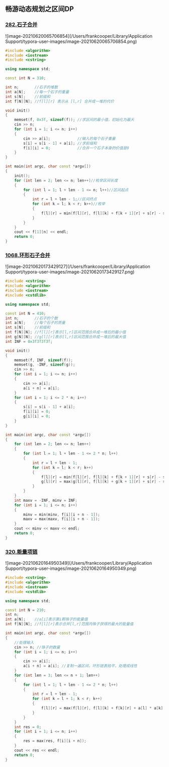 ## 畅游动态规划之区间DP

### [282.石子合并](https://www.acwing.com/problem/content/284/)

![image-20210620065706854](/Users/frankcooper/Library/Application Support/typora-user-images/image-20210620065706854.png)

```c++
#include <algorithm>
#include <iostream>
#include <cstring>

using namespace std;

const int N = 310;

int n;       //石子的堆数
int a[N];    //每一个石子的重量
int s[N];    //前缀和
int f[N][N]; //f[l][r] 表示从 [l,r] 合并成一堆的代价

void init()
{
    memset(f, 0x3f, sizeof(f)); //求区间的最小值，初始化为最大
    cin >> n;
    for (int i = 1; i <= n; i++)
    {
        cin >> a[i];            //输入的每个石子重量
        s[i] = s[i - 1] + a[i]; //求前缀和
        f[i][i] = 0;            //合并一个石子本身的价值是0
    }
}

int main(int argc, char const *argv[])
{
    init();
    for (int len = 2; len <= n; len++)//枚举区间长度
    {
        for (int l = 1; l + len - 1 <= n; l++)//区间起点
        {
            int r = l + len - 1;//区间终点
            for (int k = l; k < r; k++)//枚举
            {
                f[l][r] = min(f[l][r], f[l][k] + f[k + 1][r] + s[r] - s[l - 1]);
            }
        }
    }
    cout << f[1][n] << endl;
    return 0;
}

```

### [1068.环形石子合并](https://www.acwing.com/activity/content/16/)

![image-20210620173429127](/Users/frankcooper/Library/Application Support/typora-user-images/image-20210620173429127.png)



```c++
#include <cstring>
#include <algorithm>
#include <iostream>
#include <cstdlib>

using namespace std;

const int N = 410;
int n;       //石子的个数
int a[N];    //每个石子的质量
int s[N];    //前缀和
int f[N][N]; //f[l][r]表示[l,r]区间范围合并成一堆后的最小值
int g[N][N]; //g[l][r]表示[l,r]区间范围合并成一堆后的最大值
int INF = 0x3f3f3f3f;

void init()
{
    memset(f, INF, sizeof(f));
    memset(g, -INF, sizeof(g));
    cin >> n;
    for (int i = 1; i <= n; i++)
    {
        cin >> a[i];
        a[i + n] = a[i];
    }
    for (int i = 1; i <= 2 * n; i++)
    {
        s[i] = s[i - 1] + a[i];
        f[i][i] = 0;
        g[i][i] = 0;
    }
}

int main(int argc, char const *argv[])
{
    for (int len = 2; len <= n; len++)
    {
        for (int l = 1; l + len - 1 <= 2 * n; l++)
        {
            int r = l + len - 1;
            for (int k = l; k < r; k++)
            {
                f[l][r] = min(f[l][r], f[l][k] + f[k + 1][r] + s[r] - s[l - 1]);
                g[l][r] = max(g[l][r], f[l][k] + g[k + 1][r] + s[r] - s[l - 1]);
            }
        }
    }
    int maxv = -INF, minv = INF;
    for (int i = 1; i <= n; i++)
    {
        minv = min(minv, f[i][i + n - 1]);
        maxv = max(maxv, f[i][i + n - 1]);
    }
    cout << minv << maxv << endl;
    return 0;
}

```



### [320.能量项链](https://www.acwing.com/problem/content/322/)

![image-20210620164950349](/Users/frankcooper/Library/Application Support/typora-user-images/image-20210620164950349.png)

```c++
#include <cstring>
#include <algorithm>
#include <iostream>
#include <cstdlib>

using namespace std;

const int N = 210;
int n;
int a[N];    //a[i]表示第i颗珠子的能量值
int f[N][N]; //f[l][r]表示合并[l,r]范围内珠子获得的最大的能量值

int main(int argc, char const *argv[])
{
    //处理输入
    cin >> n; //珠子的数量
    for (int i = 1; i <= n; i++)
    {
        cin >> a[i];
        a[i + n] = a[i]; //复制一遍区间，环形链表拍平，处理成线性
    }
    for (int len = 3; len <= n + 1; len++)
    {
        for (int l = 1; l + len - 1 <= 2 * n; l++)
        {
            int r = l + len - 1;
            for (int k = l + 1; k < r; k++)
            {
                f[l][r] = max(f[l][r], f[l][k] + f[k][r] + a[l] * a[k] * a[r]);
            }
        }
    }
    int res = 0;
    for (int i = 1; i <= n; i++)
    {
        res = max(res, f[i][i + n]);
    }
    cout << res << endl;
    return 0;
}

```





### 

